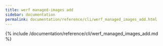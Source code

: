 ```yaml
---
title: werf managed-images add
sidebar: documentation
permalink: documentation/reference/cli/werf_managed_images_add.html
---
```


{% include /documentation/reference/cli/werf_managed_images_add.md %}
